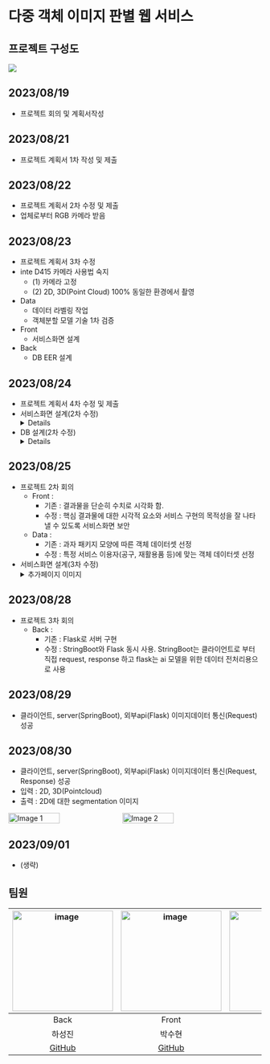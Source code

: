 # 다중 객체 이미지 판별 웹 서비스

## 프로젝트 구성도
<img src='https://github.com/honeydanji/Team_Project/assets/129818881/4c5f021e-4c82-488e-9113-6eaf403fa349'>

## 2023/08/19
- 프로젝트 회의 및 계획서작성

## 2023/08/21
- 프로젝트 계획서 1차 작성 및 제출

## 2023/08/22
- 프로젝트 계획서 2차 수정 및 제출
- 업체로부터 RGB 카메라 받음

## 2023/08/23
- 프로젝트 계획서 3차 수정
- inte D415 카메라 사용법 숙지
  - (1) 카메라 고정
  - (2) 2D, 3D(Point Cloud) 100% 동일한 환경에서 촬영
- Data
  - 데이터 라벨링 작업
  - 객체분할 모델 기술 1차 검증
- Front
  - 서비스화면 설계
- Back
  - DB EER 설계

## 2023/08/24
- 프로젝트 계획서 4차 수정 및 제출
- 서비스화면 설계(2차 수정)
  <details>
    <img src='https://github.com/honeydanji/Team_Project/assets/129818881/fe846c34-77f5-4dde-8ad6-0ced7d3701f3'/>
  </details>
- DB 설계(2차 수정)
  <details>
     <img src="https://github.com/honeydanji/Team_Project/assets/129818881/4b86ac13-a64f-40b4-a4da-5226c2ef80fa"/>  
  </details>
 

## 2023/08/25
- 프로젝트 2차 회의
  - Front :
    - 기존 : 결과물을 단순히 수치로 시각화 함.
    - 수정 : 핵심 결과물에 대한 시각적 요소와 서비스 구현의 목적성을 잘 나타낼 수 있도록 서비스화면 보안
  - Data :
    - 기존 : 과자 패키지 모양에 따른 객체 데이터셋 선정
    - 수정 : 특정 서비스 이용자(공구, 재활용품 등)에 맞는 객체 데이터셋 선정
- 서비스화면 설계(3차 수정)
  <details>
    <summary>추가페이지 이미지</summary>
    <img src='https://github.com/honeydanji/Team_Project/assets/129818936/276adf8c-1114-4e2e-9f4d-7854afe6214c'/>
  </details>

## 2023/08/28
- 프로젝트 3차 회의
  - Back :
    - 기존 : Flask로 서버 구현
    - 수정 : StringBoot와 Flask 동시 사용. StringBoot는 클라이언트로 부터 직접 request, response 하고 flask는 ai 모델을 위한 데이터 전처리용으로 사용

## 2023/08/29
- 클라이언트, server(SpringBoot), 외부api(Flask) 이미지데이터 통신(Request) 성공

## 2023/08/30
- 클라이언트, server(SpringBoot), 외부api(Flask) 이미지데이터 통신(Request, Response) 성공
- 입력 : 2D, 3D(Pointcloud)
- 출력 : 2D에 대한 segmentation 이미지
<div style="display: flex; flex-direction: row;">
  <img src="https://github.com/honeydanji/Team_Project/assets/129818881/63269691-002d-4292-a185-1bd748843e6b" alt="Image 1", style="width: 45%; style="margin-right: 5px;">
  <img src="https://github.com/honeydanji/Team_Project/assets/129818881/367a7b9a-e02e-4f3e-bc8b-c649cb43ac83" alt="Image 2", style="width: 45%;">
</div>

## 2023/09/01
- (생략)

## 팀원 
|<img width="200" alt="image" src="https://avatars.githubusercontent.com/u/129818881?v=4">|<img width="200" alt="image" src="https://avatars.githubusercontent.com/u/129818936?v=4">|<img width="200" alt="image" src="https://avatars.githubusercontent.com/u/129819084?v=4">|
| :---------------------------------: | :-----------------------------------:|:-----------------------------------:|
|              Back                   |           Front                      |                Data                 |
|             하성진                   |          박수현                      |                  조원준              |      
| [GitHub](https://github.com/honeydanji/)  | [GitHub](https://github.com/SuHyunParkSunshine/)  | [GitHub](https://github.com/jwjb1020/)  
